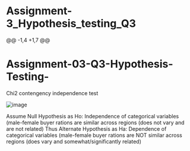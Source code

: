 # Assignment-3_Hypothesis_testing_Q3
@@ -1,4 +1,7 @@
# Assignment-03-Q3-Hypothesis-Testing-

Chi2 contengency independence test

![image](https://user-images.githubusercontent.com/71163471/115687291-a800ea00-a377-11eb-97fe-d6d423e9f253.png)

Assume Null Hypothesis as Ho: Independence of categorical variables (male-female buyer rations are similar across regions (does not vary and are not related) Thus Alternate Hypothesis as Ha: Dependence of categorical variables (male-female buyer rations are NOT similar across regions (does vary and somewhat/significantly related)
